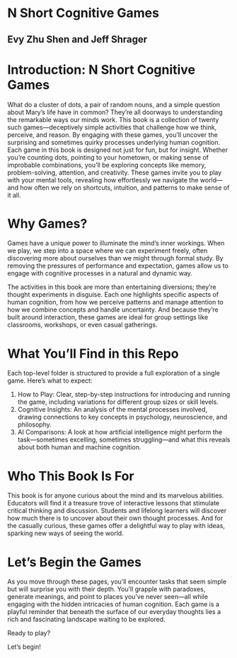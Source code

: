 # N Short Cognitive Games

## Evy Zhu Shen and Jeff Shrager 

# Introduction: N Short Cognitive Games

What do a cluster of dots, a pair of random nouns, and a simple
question about Mary’s life have in common? They’re all doorways to
understanding the remarkable ways our minds work. This book is a
collection of twenty such games—deceptively simple activities that
challenge how we think, perceive, and reason. By engaging with these
games, you’ll uncover the surprising and sometimes quirky processes
underlying human cognition.  Each game in this book is designed not
just for fun, but for insight. Whether you’re counting dots, pointing
to your hometown, or making sense of improbable combinations, you’ll
be exploring concepts like memory, problem-solving, attention, and
creativity. These games invite you to play with your mental tools,
revealing how effortlessly we navigate the world—and how often we rely
on shortcuts, intuition, and patterns to make sense of it all.

# Why Games?

Games have a unique power to illuminate the mind’s inner
workings. When we play, we step into a space where we can experiment
freely, often discovering more about ourselves than we might through
formal study. By removing the pressures of performance and
expectation, games allow us to engage with cognitive processes in a
natural and dynamic way.

The activities in this book are more than entertaining diversions;
they’re thought experiments in disguise. Each one highlights specific
aspects of human cognition, from how we perceive patterns and manage
attention to how we combine concepts and handle uncertainty. And
because they’re built around interaction, these games are ideal for
group settings like classrooms, workshops, or even casual gatherings.

# What You’ll Find in this Repo

Each top-level folder is structured to provide a full exploration of a single game. Here’s what to expect:
1. How to Play: Clear, step-by-step instructions for introducing and running the game, including variations for different group sizes or skill levels.
2. Cognitive Insights: An analysis of the mental processes involved, drawing connections to key concepts in psychology, neuroscience, and philosophy.
3. AI Comparisons: A look at how artificial intelligence might perform the task—sometimes excelling, sometimes struggling—and what this reveals about both human and machine cognition.

# Who This Book Is For

This book is for anyone curious about the mind and its marvelous
abilities. Educators will find it a treasure trove of interactive
lessons that stimulate critical thinking and discussion. Students and
lifelong learners will discover how much there is to uncover about
their own thought processes. And for the casually curious, these games
offer a delightful way to play with ideas, sparking new ways of seeing
the world.

# Let’s Begin the Games

As you move through these pages, you’ll encounter tasks that seem
simple but will surprise you with their depth. You’ll grapple with
paradoxes, generate meanings, and point to places you’ve never
seen—all while engaging with the hidden intricacies of human
cognition. Each game is a playful reminder that beneath the surface of
our everyday thoughts lies a rich and fascinating landscape waiting to
be explored.

Ready to play?

Let’s begin!
